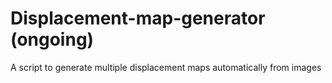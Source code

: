 # Displacement-map-generator (ongoing)
A script to generate multiple displacement maps automatically from images

